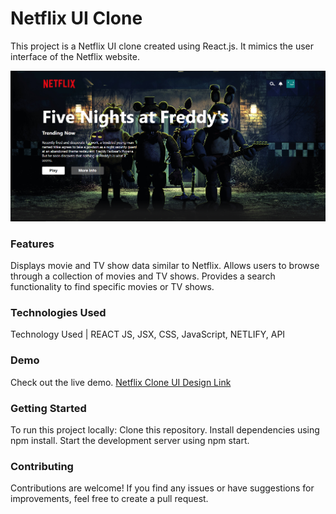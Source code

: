 # Netflix UI Clone
This project is a Netflix UI clone created using React.js. It mimics the user interface of the Netflix website.

![UIimage](./public/assets/img/readmeimg.png)

### Features
Displays movie and TV show data similar to Netflix.
Allows users to browse through a collection of movies and TV shows.
Provides a search functionality to find specific movies or TV shows.

### Technologies Used
Technology Used | REACT JS, JSX, CSS, JavaScript, NETLIFY, API

### Demo
Check out the live demo.
[Netflix Clone UI Design Link](https://netflix-clone-ui-design.netlify.app/)


### Getting Started
To run this project locally:
Clone this repository.
Install dependencies using npm install.
Start the development server using npm start.

### Contributing
Contributions are welcome! If you find any issues or have suggestions for improvements, feel free to create a pull request.